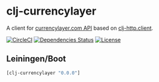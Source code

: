 clj-currencylayer
=================

A client for [currencylayer.com API](currencylayer.com) based on [clj-http.client](https://clojars.org/clj-http).

[![CircleCI](https://circleci.com/gh/druids/clj-currencylayer.svg?style=svg)](https://circleci.com/gh/druids/clj-currencylayer)
[![Dependencies Status](https://jarkeeper.com/druids/clj-currencylayer/status.png)](https://jarkeeper.com/druids/clj-currencylayer)
[![License](https://img.shields.io/badge/MIT-Clause-blue.svg)](https://opensource.org/licenses/MIT)


Leiningen/Boot
--------------

```clojure
[clj-currencylayer "0.0.0"]
```
